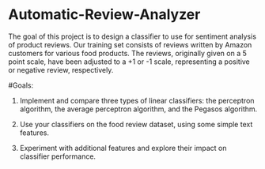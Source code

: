 # Automatic-Review-Analyzer
The goal of this project is to design a classifier to use for sentiment analysis of product reviews. Our training set consists of reviews written by Amazon customers for various food products. The reviews, originally given on a 5 point scale, have been adjusted to a +1 or -1 scale, representing a positive or negative
review, respectively.


#Goals: 
1. Implement and compare three types of linear classifiers: the perceptron algorithm, the average perceptron algorithm, and the Pegasos algorithm.

2. Use your classifiers on the food review dataset, using some simple text features.

3. Experiment with additional features and explore their impact on classifier performance.
